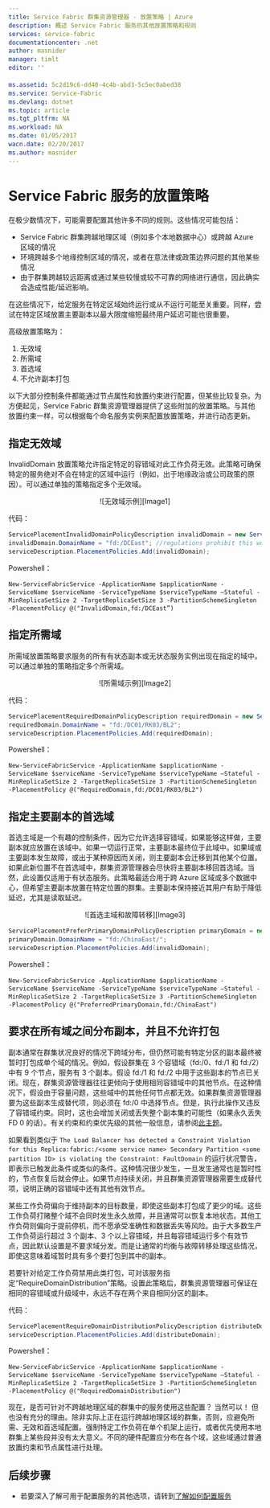 ```yaml
---
title: Service Fabric 群集资源管理器 - 放置策略 | Azure
description: 概述 Service Fabric 服务的其他放置策略和规则
services: service-fabric
documentationcenter: .net
author: masnider
manager: timlt
editor: ''

ms.assetid: 5c2d19c6-dd40-4c4b-abd3-5c5ec0abed38
ms.service: Service-Fabric
ms.devlang: dotnet
ms.topic: article
ms.tgt_pltfrm: NA
ms.workload: NA
ms.date: 01/05/2017
wacn.date: 02/20/2017
ms.author: masnider
---
```


# Service Fabric 服务的放置策略
在极少数情况下，可能需要配置其他许多不同的规则。这些情况可能包括：
* Service Fabric 群集跨越地理区域（例如多个本地数据中心）或跨越 Azure 区域的情况
* 环境跨越多个地缘控制区域的情况，或者在意法律或政策边界问题的其他某些情况
* 由于群集跨越较远距离或通过某些较慢或较不可靠的网络进行通信，因此确实会造成性能/延迟影响。

在这些情况下，给定服务在特定区域始终运行或从不运行可能至关重要。同样，尝试在特定区域放置主要副本以最大限度缩短最终用户延迟可能也很重要。

高级放置策略为：

1. 无效域
2. 所需域
3. 首选域
4. 不允许副本打包

以下大部分控制条件都能通过节点属性和放置约束进行配置，但某些比较复杂。为方便起见，Service Fabric 群集资源管理器提供了这些附加的放置策略。与其他放置约束一样，可以根据每个命名服务实例来配置放置策略，并进行动态更新。

## 指定无效域
InvalidDomain 放置策略允许指定特定的容错域对此工作负荷无效。此策略可确保特定的服务绝对不会在特定的区域中运行（例如，出于地缘政治或公司政策的原因）。可以通过单独的策略指定多个无效域。

<center> 
![无效域示例][Image1] 
</center>

代码：

```csharp
ServicePlacementInvalidDomainPolicyDescription invalidDomain = new ServicePlacementInvalidDomainPolicyDescription();
invalidDomain.DomainName = "fd:/DCEast"; //regulations prohibit this workload here
serviceDescription.PlacementPolicies.Add(invalidDomain);
```

Powershell：

```posh
New-ServiceFabricService -ApplicationName $applicationName -ServiceName $serviceName -ServiceTypeName $serviceTypeName –Stateful -MinReplicaSetSize 2 -TargetReplicaSetSize 3 -PartitionSchemeSingleton -PlacementPolicy @("InvalidDomain,fd:/DCEast”)
```

## 指定所需域
所需域放置策略要求服务的所有有状态副本或无状态服务实例出现在指定的域中。可以通过单独的策略指定多个所需域。

<center> 
![所需域示例][Image2] 
</center>

代码：

```csharp
ServicePlacementRequiredDomainPolicyDescription requiredDomain = new ServicePlacementRequiredDomainPolicyDescription();
requiredDomain.DomainName = "fd:/DC01/RK03/BL2";
serviceDescription.PlacementPolicies.Add(requiredDomain);
```

Powershell：

```posh
New-ServiceFabricService -ApplicationName $applicationName -ServiceName $serviceName -ServiceTypeName $serviceTypeName –Stateful -MinReplicaSetSize 2 -TargetReplicaSetSize 3 -PartitionSchemeSingleton -PlacementPolicy @("RequiredDomain,fd:/DC01/RK03/BL2")
```

## 指定主要副本的首选域
首选主域是一个有趣的控制条件，因为它允许选择容错域，如果能够这样做，主要副本就应放置在该域中。如果一切运行正常，主要副本最终位于此域中。如果域或主要副本发生故障，或出于某种原因而关闭，则主要副本会迁移到其他某个位置。如果此新位置不在首选域中，群集资源管理器会尽快将主要副本移回首选域。当然，此设置仅适用于有状态服务。此策略最适合用于跨 Azure 区域或多个数据中心，但希望主要副本放置在特定位置的群集。主要副本保持接近其用户有助于降低延迟，尤其是读取延迟。

<center> 
![首选主域和故障转移][Image3] 
</center>

```csharp
ServicePlacementPreferPrimaryDomainPolicyDescription primaryDomain = new ServicePlacementPreferPrimaryDomainPolicyDescription();
primaryDomain.DomainName = "fd:/ChinaEast/";
serviceDescription.PlacementPolicies.Add(invalidDomain);
```

Powershell：

```posh
New-ServiceFabricService -ApplicationName $applicationName -ServiceName $serviceName -ServiceTypeName $serviceTypeName –Stateful -MinReplicaSetSize 2 -TargetReplicaSetSize 3 -PartitionSchemeSingleton -PlacementPolicy @("PreferredPrimaryDomain,fd:/ChinaEast")
```

## 要求在所有域之间分布副本，并且不允许打包
副本通常在群集状况良好的情况下跨域分布，但仍然可能有特定分区的副本最终被暂时打包成单个域的情况。例如，假设群集在 3 个容错域（fd:/0、fd:/1 和 fd:/2）中有 9 个节点，服务有 3 个副本。假设 fd:/1 和 fd:/2 中用于这些副本的节点已关闭。现在，群集资源管理器往往更倾向于使用相同容错域中的其他节点。在这种情况下，假设由于容量问题，这些域中的其他任何节点都无效。如果群集资源管理器要为这些副本生成替代项，则必须在 fd:/0 中选择节点。但是，执行此操作又违反了容错域约束。同时，这也会增加关闭或丢失整个副本集的可能性（如果永久丢失 FD 0 的话）。有关约束和约束优先级的其他一般信息，请参阅[此主题](./service-fabric-cluster-resource-manager-management-integration.md#constraint-priorities)。

如果看到类似于 `The Load Balancer has detected a Constraint Violation for this Replica:fabric:/<some service name> Secondary Partition <some partition ID> is violating the Constraint: FaultDomain` 的运行状况警告，即表示已触发此条件或类似的条件。这种情况很少发生，一旦发生通常也是暂时性的，节点恢复后就会停止。如果节点持续关闭，并且群集资源管理器需要生成替代项，说明正确的容错域中还有其他有效节点。

某些工作负荷偏向于维持副本的目标数量，即使这些副本打包成了更少的域。这些工作负荷打赌整个域不会同时发生永久故障，并且通常可以恢复本地状态。其他工作负荷则偏向于提前停机，而不愿承受准确性和数据丢失等风险。由于大多数生产工作负荷运行超过 3 个副本、3 个以上容错域，并且每容错域运行多个有效节点，因此默认设置是不要求域分发。而是让通常的均衡与故障转移处理这些情况，即使这意味着域暂时具有多个要打包到其中的副本。

若要针对给定工作负荷禁用此类打包，可对该服务指定“RequireDomainDistribution”策略。设置此策略后，群集资源管理器可保证在相同的容错域或升级域中，永远不存在两个来自相同分区的副本。

代码：

```csharp
ServicePlacementRequireDomainDistributionPolicyDescription distributeDomain = new ServicePlacementRequireDomainDistributionPolicyDescription();
serviceDescription.PlacementPolicies.Add(distributeDomain);
```

Powershell：

```posh
New-ServiceFabricService -ApplicationName $applicationName -ServiceName $serviceName -ServiceTypeName $serviceTypeName –Stateful -MinReplicaSetSize 2 -TargetReplicaSetSize 3 -PartitionSchemeSingleton -PlacementPolicy @("RequiredDomainDistribution")
```

现在，是否可针对不跨越地理区域的群集中的服务使用这些配置？ 当然可以！ 但也没有充分的理由。除非实际上正在运行跨越地理区域的群集，否则，应避免所需、无效和首选域配置。强制特定工作负荷在单个机架上运行，或者优先使用本地群集上某些段并没有太大意义。不同的硬件配置应分布在各个域，这些域通过普通放置约束和节点属性进行处理。

## 后续步骤
* 若要深入了解可用于配置服务的其他选项，请转到[了解如何配置服务](./service-fabric-cluster-resource-manager-configure-services.md)

[Image1]: ./media/service-fabric-cluster-resource-manager-advanced-placement-rules-placement-policies/cluster-invalid-placement-domain.png
[Image2]: ./media/service-fabric-cluster-resource-manager-advanced-placement-rules-placement-policies/cluster-required-placement-domain.png
[Image3]: ./media/service-fabric-cluster-resource-manager-advanced-placement-rules-placement-policies/cluster-preferred-primary-domain.png

<!---HONumber=Mooncake_0213_2017-->
<!--Update_Description: enrich the introduction for "Service Fabric 服务的放置策略"-->